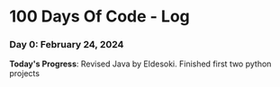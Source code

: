 # 100 Days Of Code - Log

### Day 0: February 24, 2024

**Today's Progress**: Revised Java by Eldesoki. Finished first two python projects



